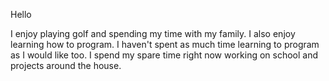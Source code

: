 Hello 

I enjoy playing golf and spending my time with my family. I also enjoy learning how to program. I haven't spent as much time learning to program as I would like too. I spend my spare time right now working on school and projects around the house.

